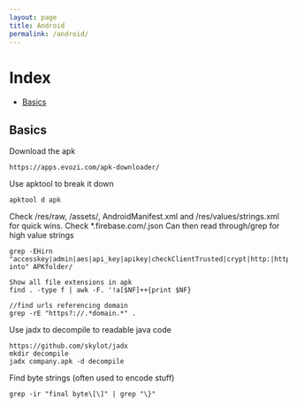 ```yaml
---
layout: page
title: Android
permalink: /android/
---
```


# Index

* [Basics](#basics)

## Basics

Download the apk
```
https://apps.evozi.com/apk-downloader/
```
Use apktool to break it down
```
apktool d apk
```
Check /res/raw, /assets/, AndroidManifest.xml and /res/values/strings.xml for quick wins. Check *.firebase.com/.json
Can then read through/grep for high value strings
```
grep -EHirn "accesskey|admin|aes|api_key|apikey|checkClientTrusted|crypt|http:|https:|password|pinning|secret|SHA256|SharedPreferences|superuser|token|X509TrustManager|insert into" APKfolder/

Show all file extensions in apk
find . -type f | awk -F. '!a[$NF]++{print $NF} 

//find urls referencing domain
grep -rE "https?://.*domain.*" .

```
Use jadx to decompile to readable java code
```
https://github.com/skylot/jadx
mkdir decompile
jadx company.apk -d decompile
```
Find byte strings (often used to encode stuff)
```
grep -ir "final byte\[\]" | grep "\}"
```
